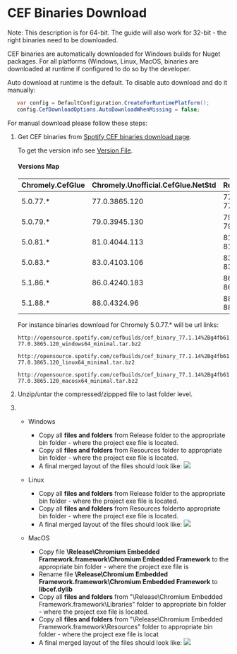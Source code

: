 # CEF Binaries Download

Note: This description is for 64-bit. The guide will also work for 32-bit - the right binaries need to be downloaded.

CEF binaries are automatically downloaded for Windows builds for Nuget packages. For all platforms (Windows, Linux, MacOS, binaries are downloaded at runtime if configured to do so by the developer. 

Auto download at runtime is the default.
To disable auto download and do it manually:

````C#
   var config = DefaultConfiguration.CreateForRuntimePlatform();
   config.CefDownloadOptions.AutoDownloadWhenMissing = false;
````


For manual download please follow these steps:

1.  Get CEF binaries from [Spotify CEF binaries download page](https://cef-builds.spotifycdn.com/index.html). 

     To get the version info see [Version File](https://github.com/chromelyapps/Chromely/blob/master/src/Chromely/CefGlue/Interop/version.g.cs).
     
     #### Versions Map 
    | Chromely.CefGlue| Chromely.Unofficial.CefGlue.NetStd | Required CEF Binary |
    | :---         | :---         | :--- |
    | 5.0.77.* | 77.0.3865.120 | 77.1.14%2Bg4fb61d2%2Bchromium-77.0.3865.120 |
    | 5.0.79.* | 79.0.3945.130 | 79.1.36+g90301bd+chromium-79.0.3945.130 |
    | 5.0.81.* | 81.0.4044.113 | 81.2.21%2Bge864886%2Bchromium-81.0.4044.113 |
    | 5.0.83.* | 83.0.4103.106 | 83.5.0%2Bgbf03589%2Bchromium-83.0.4103.106 |
    | 5.1.86.* | 86.0.4240.183 | 86.0.21%2Bg6a2c8e7%2Bchromium-86.0.4240.183 |
    | 5.1.88.* | 88.0.4324.96  | 88.1.6%2Bg4fe33a1%2Bchromium-88.0.4324.96 |
          
    For instance binaries download for Chromely 5.0.77.* will be url links: 
    ```` 
    http://opensource.spotify.com/cefbuilds/cef_binary_77.1.14%2Bg4fb61d2%2Bchromium-77.0.3865.120_windows64_minimal.tar.bz2

    http://opensource.spotify.com/cefbuilds/cef_binary_77.1.14%2Bg4fb61d2%2Bchromium-77.0.3865.120_linux64_minimal.tar.bz2

    http://opensource.spotify.com/cefbuilds/cef_binary_77.1.14%2Bg4fb61d2%2Bchromium-77.0.3865.120_macosx64_minimal.tar.bz2
     ````

2. Unzip/untar the compressed/zippped file to last folder level.

3. - Windows
        - Copy all **files and folders** from Release folder to the appropriate bin folder - where the project exe file is 
                located.
        - Copy all **files and folders** from Resources folder to appropriate bin folder - where the project exe file is located.
        - A final merged layout of the files should look like:
           ![](https://github.com/mattkol/Chromely/blob/master/Screenshots/win_cef_binaries.png)

    - Linux
        - Copy all **files and folders** from Release folder to the appropriate bin folder - where the project exe file is 
                located.
        - Copy all **files and folders** from Resources folderto appropriate bin folder - where the project exe file is located.
        - A final merged layout of the files should look like:
           ![](https://github.com/mattkol/Chromely/blob/master/Screenshots/linux_cef_binaries.png)


    - MacOS
        - Copy file **\Release\Chromium Embedded Framework.framework\Chromium Embedded Framework** to the appropriate bin folder - where the project exe file is 
        - Rename file **\Release\Chromium Embedded Framework.framework\Chromium Embedded Framework** to **libcef.dylib** 
        - Copy all **files and folders** from "\Release\Chromium Embedded Framework.framework\Libraries" folder to appropriate bin folder - where the project exe file is located.
        - Copy all **files and folders** from "\Release\Chromium Embedded Framework.framework\Resources" folder to appropriate bin folder - where the project exe file is locat
        - A final merged layout of the files should look like:
           ![](https://github.com/mattkol/Chromely/blob/master/Screenshots/macos_cef_binaries.png)

